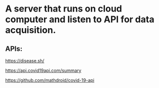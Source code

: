 # A server that runs on cloud computer and listen to API for data acquisition.

## APIs:
https://disease.sh/

https://api.covid19api.com/summary

https://github.com/mathdroid/covid-19-api